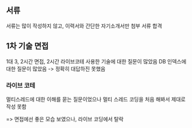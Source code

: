 ## 서류
서류는 많이 작성하지 않고, 이력서와 간단한 자기소개서만 첨부
서류 합격
## 1차 기술 면접
1대 3, 2시간 면접, 2시간 라이브코테
사용한 기술에 대한 질문이 많았음
DB 인덱스에 대한 질문이 많았음 -> 정확히 대답하진 못했음
### 라이브 코테
멀티스레드에 대한 이해를 묻는 질문이었으나 멀티 스레드 코딩을 처음 해봐서 제대로 작성 못함

=> 면접에선 좋은 모습 보였으나, 라이브 코딩에서 탈락